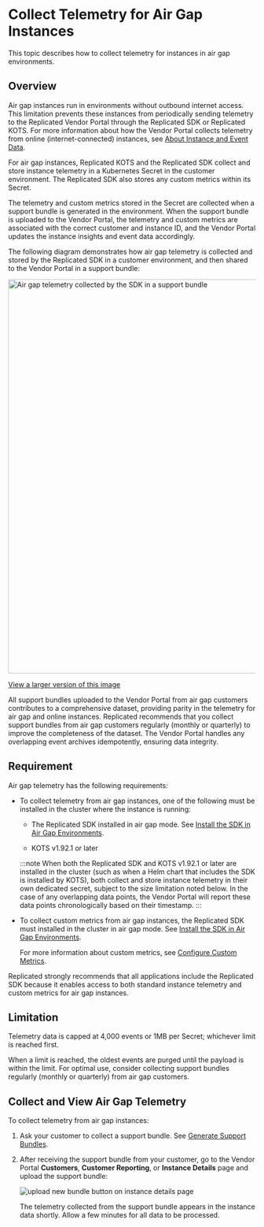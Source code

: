# Collect Telemetry for Air Gap Instances

This topic describes how to collect telemetry for instances in air gap environments.

## Overview

Air gap instances run in environments without outbound internet access. This limitation prevents these instances from periodically sending telemetry to the Replicated Vendor Portal through the Replicated SDK or Replicated KOTS. For more information about how the Vendor Portal collects telemetry from online (internet-connected) instances, see [About Instance and Event Data](/vendor/instance-insights-event-data#about-reporting).

For air gap instances, Replicated KOTS and the Replicated SDK collect and store instance telemetry in a Kubernetes Secret in the customer environment. The Replicated SDK also stores any custom metrics within its Secret.

The telemetry and custom metrics stored in the Secret are collected when a support bundle is generated in the environment. When the support bundle is uploaded to the Vendor Portal, the telemetry and custom metrics are associated with the correct customer and instance ID, and the Vendor Portal updates the instance insights and event data accordingly.

The following diagram demonstrates how air gap telemetry is collected and stored by the Replicated SDK in a customer environment, and then shared to the Vendor Portal in a support bundle:

<img alt="Air gap telemetry collected by the SDK in a support bundle" src="/images/airgap-telemetry.png" width="800px"/>

[View a larger version of this image](/images/airgap-telemetry.png)

All support bundles uploaded to the Vendor Portal from air gap customers contributes to a comprehensive dataset, providing parity in the telemetry for air gap and online instances. Replicated recommends that you collect support bundles from air gap customers regularly (monthly or quarterly) to improve the completeness of the dataset. The Vendor Portal handles any overlapping event archives idempotently, ensuring data integrity.

## Requirement

Air gap telemetry has the following requirements:

* To collect telemetry from air gap instances, one of the following must be installed in the cluster where the instance is running:
   
   * The Replicated SDK installed in air gap mode. See [Install the SDK in Air Gap Environments](/vendor/replicated-sdk-airgap).
   
   * KOTS v1.92.1 or later

   :::note
   When both the Replicated SDK and KOTS v1.92.1 or later are installed in the cluster (such as when a Helm chart that includes the SDK is installed by KOTS), both collect and store instance telemetry in their own dedicated secret, subject to the size limitation noted below. In the case of any overlapping data points, the Vendor Portal will report these data points chronologically based on their timestamp.
   :::

* To collect custom metrics from air gap instances, the Replicated SDK must installed in the cluster in air gap mode. See [Install the SDK in Air Gap Environments](/vendor/replicated-sdk-airgap).

    For more information about custom metrics, see [Configure Custom Metrics](https://docs.replicated.com/vendor/custom-metrics).

Replicated strongly recommends that all applications include the Replicated SDK because it enables access to both standard instance telemetry and custom metrics for air gap instances.

## Limitation

Telemetry data is capped at 4,000 events or 1MB per Secret; whichever limit is reached first.

When a limit is reached, the oldest events are purged until the payload is within the limit. For optimal use, consider collecting support bundles regularly (monthly or quarterly) from air gap customers.

## Collect and View Air Gap Telemetry

To collect telemetry from air gap instances:

1. Ask your customer to collect a support bundle. See [Generate Support Bundles](/vendor/support-bundle-generating).

1. After receiving the support bundle from your customer, go to the Vendor Portal **Customers**, **Customer Reporting**, or **Instance Details** page and upload the support bundle:

     ![upload new bundle button on instance details page](/images/airgap-upload-telemetry.png)

     The telemetry collected from the support bundle appears in the instance data shortly. Allow a few minutes for all data to be processed.